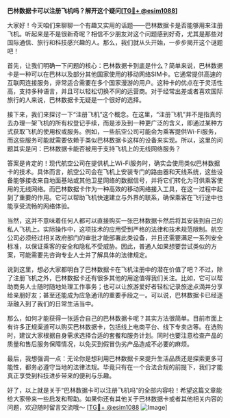 **巴林数据卡可以注册飞机吗？解开这个疑问[[TG💪+ @esim1088](https://t.me/s/esim1088)]**

大家好！今天咱们来聊聊一个有趣又实用的话题——巴林数据卡是否能够用来注册飞机。听起来是不是很新奇呢？相信不少朋友对这个问题感到好奇，尤其是那些对国际通信、旅行和科技感兴趣的人。那么，我们就从头开始，一步步揭开这个谜题吧！

首先，让我们明确一下问题的核心：巴林数据卡到底是什么？简单来说，巴林数据卡是一种可以在巴林以及部分其他国家使用的移动网络SIM卡。它通常提供高速的互联网连接服务，非常适合需要在多个国家漫游的用户。这种卡的优点在于灵活性高，支持多种语言，并且可以轻松切换不同的运营商。对于经常出差或者喜欢国际旅行的人来说，巴林数据卡无疑是一个很好的选择。

接下来，我们来探讨一下“注册飞机”这个概念。在这里，“注册飞机”并不是指真的去办理一架飞机的所有权登记手续，而是涉及到一种更广泛的含义，即通过某种方式获取飞机的使用权或服务。例如，一些航空公司可能会为乘客提供Wi-Fi服务，而这些服务可能就需要依赖于类似巴林数据卡这样的设备来实现。所以，这里的问题其实是问：巴林数据卡能否被用于支持飞机上的无线网络服务？

答案是肯定的！现代航空公司在提供机上Wi-Fi服务时，确实会使用类似巴林数据卡的技术。具体而言，航空公司会在飞机上安装专门的路由器和天线系统，这些设备能够接收来自地面基站或其他卫星网络的数据信号，并将它们转化为可供乘客使用的无线网络。而巴林数据卡作为一种高效的移动网络接入工具，在这一过程中起到了重要的作用。它可以帮助飞机快速建立与外界的联系，确保乘客在飞行途中也能享受流畅的网络体验。

当然，这并不意味着任何人都可以直接购买一张巴林数据卡然后将其安装到自己的私人飞机上。实际操作中，这项技术的应用受到严格的法律和技术规范限制。航空公司必须经过相关政府部门的审批才能部署此类设备，并且还需要满足一系列安全标准，以保证乘客的安全和隐私不受威胁。因此，普通人如果想要尝试类似的方案，可能需要先咨询专业人士并了解具体的法律规定。

说到这里，想必大家都明白了巴林数据卡在飞机注册中的潜在价值了吧？不过，除了注册飞机之外，巴林数据卡还有很多其他的用途值得我们关注。比如，它可以帮助商务人士随时随地处理工作事务；也可以让旅游爱好者轻松记录旅途点滴并分享给亲朋好友；甚至还能成为应急通讯的重要手段之一。可以说，巴林数据卡已经逐渐融入到了我们的日常生活当中。

那么，如何才能获得一张适合自己的巴林数据卡呢？其实方法很简单。目前市面上有许多正规渠道可以购买巴林数据卡，包括线上电商平台、线下专卖店等。在选购时，建议大家根据自身需求选择合适的套餐和服务计划。同时也要注意检查产品的质量和售后服务保障情况，以免买到假冒伪劣产品造成不必要的麻烦。

最后，我想强调一点：无论你是想利用巴林数据卡来提升生活品质还是探索更多可能性，都务必遵守当地的法律法规。毕竟只有在一个合法合规的前提下，我们才能真正享受到科技进步带来的便利与乐趣。

好了，以上就是关于“巴林数据卡可以注册飞机吗”的全部内容啦！希望这篇文章能给大家带来一些启发和帮助。如果你还有其他关于巴林数据卡或者其他相关内容的问题，欢迎随时留言交流哦～ [[TG💪+ @esim1088](https://t.me/s/esim1088) ![Image](https://i.postimg.cc/4NQfJmqS/Snipaste-2025-05-13-00-14-12.png)]